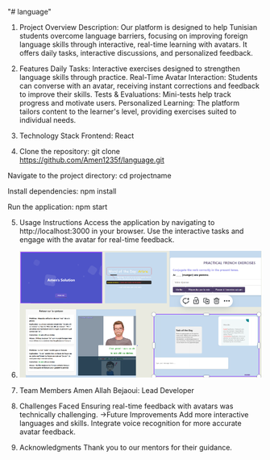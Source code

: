 "# language" 
1. Project Overview Description: Our platform is designed to help Tunisian students overcome language barriers, focusing on improving foreign language skills through interactive, real-time learning with avatars. It offers daily tasks, interactive discussions, and personalized feedback.

2. Features
Daily Tasks: Interactive exercises designed to strengthen language skills through practice.
Real-Time Avatar Interaction: Students can converse with an avatar, receiving instant corrections and feedback to improve their skills.
Tests & Evaluations: Mini-tests help track progress and motivate users.
Personalized Learning: The platform tailors content to the learner's level, providing exercises suited to individual needs.

3. Technology Stack
Frontend: React

4. Clone the repository:
git clone https://github.com/Amen1235f/language.git

Navigate to the project directory:
cd projectname

Install dependencies:
npm install

Run the application:
npm start

5. Usage Instructions
Access the application by navigating to http://localhost:3000 in your browser.
Use the interactive tasks and engage with the avatar for real-time feedback.

6.  ![image alt](https://github.com/Amen1235f/language/blob/main/Capture.PNG?raw=true)
7. Team Members
Amen Allah Bejaoui: Lead Developer

8. Challenges Faced
Ensuring real-time feedback with avatars was technically challenging.
->Future Improvements
Add more interactive languages and skills.
Integrate voice recognition for more accurate avatar feedback.

11. Acknowledgments
Thank you to our mentors for their guidance.
